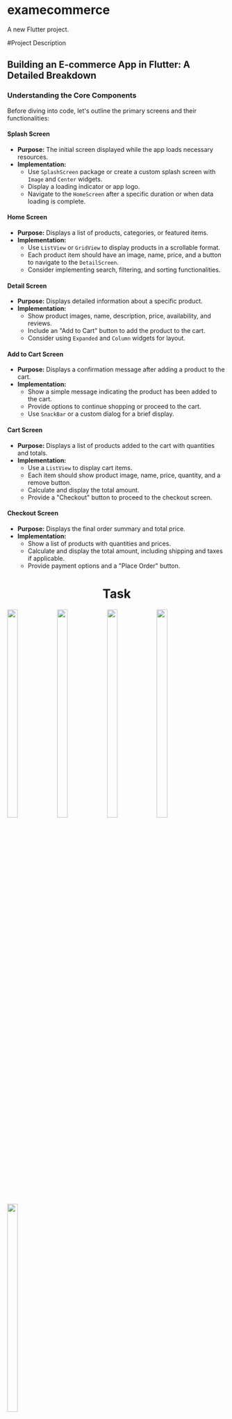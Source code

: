 # examecommerce

A new Flutter project.


#Project Description

## Building an E-commerce App in Flutter: A Detailed Breakdown

### Understanding the Core Components

Before diving into code, let's outline the primary screens and their functionalities:

#### Splash Screen
* **Purpose:** The initial screen displayed while the app loads necessary resources.
* **Implementation:**
  * Use `SplashScreen` package or create a custom splash screen with `Image` and `Center` widgets.
  * Display a loading indicator or app logo.
  * Navigate to the `HomeScreen` after a specific duration or when data loading is complete.

#### Home Screen
* **Purpose:** Displays a list of products, categories, or featured items.
* **Implementation:**
  * Use `ListView` or `GridView` to display products in a scrollable format.
  * Each product item should have an image, name, price, and a button to navigate to the `DetailScreen`.
  * Consider implementing search, filtering, and sorting functionalities.

#### Detail Screen
* **Purpose:** Displays detailed information about a specific product.
* **Implementation:**
  * Show product images, name, description, price, availability, and reviews.
  * Include an "Add to Cart" button to add the product to the cart.
  * Consider using `Expanded` and `Column` widgets for layout.

#### Add to Cart Screen
* **Purpose:** Displays a confirmation message after adding a product to the cart.
* **Implementation:**
  * Show a simple message indicating the product has been added to the cart.
  * Provide options to continue shopping or proceed to the cart.
  * Use `SnackBar` or a custom dialog for a brief display.

#### Cart Screen
* **Purpose:** Displays a list of products added to the cart with quantities and totals.
* **Implementation:**
  * Use a `ListView` to display cart items.
  * Each item should show product image, name, price, quantity, and a remove button.
  * Calculate and display the total amount.
  * Provide a "Checkout" button to proceed to the checkout screen.

#### Checkout Screen
* **Purpose:** Displays the final order summary and total price.
* **Implementation:**
  * Show a list of products with quantities and prices.
  * Calculate and display the total amount, including shipping and taxes if applicable.
  * Provide payment options and a "Place Order" button.

<h1 align="center">Task</h1>
<p>
 
  <img src="https://github.com/user-attachments/assets/603205e7-756f-403c-9d68-1d8abb0f1c10" width="22%" Height="35%">
  <img src="https://github.com/user-attachments/assets/d9eb3547-51db-45e7-903d-11917236f53e" width="22%" Height="35%">
  <img src="https://github.com/user-attachments/assets/f082b6cd-24fb-47f9-9264-d7c6e97b2e0e" width="22%" Height="35%">
  <img src="https://github.com/user-attachments/assets/6af9f497-9ee6-49d4-bd5a-6dd6cb77d86a" width="22%" Height="35%">
  <img src="https://github.com/user-attachments/assets/e9cc7071-f25a-4da0-9b64-2af670491f97" width="22%" Height="35%">
  </p>

https://github.com/user-attachments/assets/010ee1ed-c737-4a86-acf8-9c102b29d044

